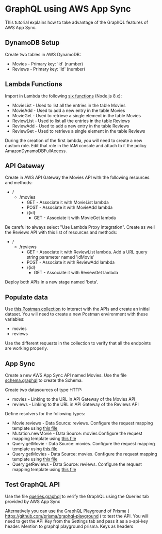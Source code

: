# GraphQL using AWS App Sync

This tutorial explains how to take advantage of the GraphQL features of AWS App Sync. 

## DynamoDB Setup

Create two tables in AWS DynamoDB:

* Movies - Primary key: 'id'  (number)
* Reviews - Primary key: 'id' (number)

## Lambda Functions

Import in Lambda the following [six functions](lambda) (Node.js 8.x):

* MovieList - Used to list all the entries in the table Movies
* MovieAdd - Used to add a new entry in the table Movies
* MovieGet - Used to retrieve a single element in the table Movies
* ReviewList - Used to list all the entries in the table Reviews
* ReviewAdd - Used to add a new entry in the table Reviews
* ReviewGet - Used to retrieve a single element in the table Reviews

During the creation of the first lambda, you will need to create a new custom role. Edit that role in the IAM console and attach to it the policy AmazonDynamoDBFullAccess.

## API Gateway

Create in AWS API Gateway the Movies API with the following resources and methods:

* /
  * /movies
    * GET - Associate it with MovieList lambda 
    * POST - Associate it with MovieAdd lambda
    * /{id}
      * GET - Associate it with MovieGet lambda

Be careful to always select "Use Lambda Proxy integration".
Create as well the Reviews API with this list of resources and methods:

* /
  * /reviews
    * GET - Associate it with ReviewList lambda. Add a URL query string parameter named 'idMovie'
    * POST - Associate it with ReviewAdd lambda
    * /{id}
      * GET - Associate it with ReviewGet lambda

Deploy both APIs in a new stage named 'beta'.

## Populate data

Use [this Postman collection](postman) to interact with the APIs and create an initial dataset. You will need to create a new Postman environment with these variables:

* movies
* reviews

Use the different requests in the collection to verify that all the endpoints are working properly.

## App Sync

Create a new AWS App Sync API named Movies. Use the file [schema.graphql](appsync/schema.graphql) to create the Schema.

Create two datasources of type HTTP:

* movies - Linking to the URL in API Gateway of the Movies API
* reviews - Linking to the URL in API Gateway of the Reviews API

Define resolvers for the following types:

* Movie.reviews - Data Source: reviews. Configure the request mapping template using [this file](appsync/templates/movie.reviews.txt)
* Mutation.newMovie - Data Source: movies.Configure the request mapping template using [this file](appsync/templates/mutation.newmovie.txt) 
* Query.getMovie - Data Source: movies. Configure the request mapping template using [this file](appsync/templates/query.getmovie.txt) 
* Query.getMovies - Data Source: movies. Configure the request mapping template using [this file](appsync/templates/query.getmovies.txt)
* Query.getReviews - Data Source: reviews. Configure the request mapping template using [this file](appsync/templates/query.getreviews.txt)


## Test GraphQL API

Use the file [queries.graphql](appsync/queries.graphql) to verify the GraphQL using the Queries tab provided by AWS App Sync

Alternatively you can use the GraphQL Playground of Prisma ( <https://github.com/prisma/graphql-playground> ) to test the API. You will need to get the API Key from the Settings tab and pass it as a x-api-key header.
Mention to graphql playground prisma. Keys as headers








